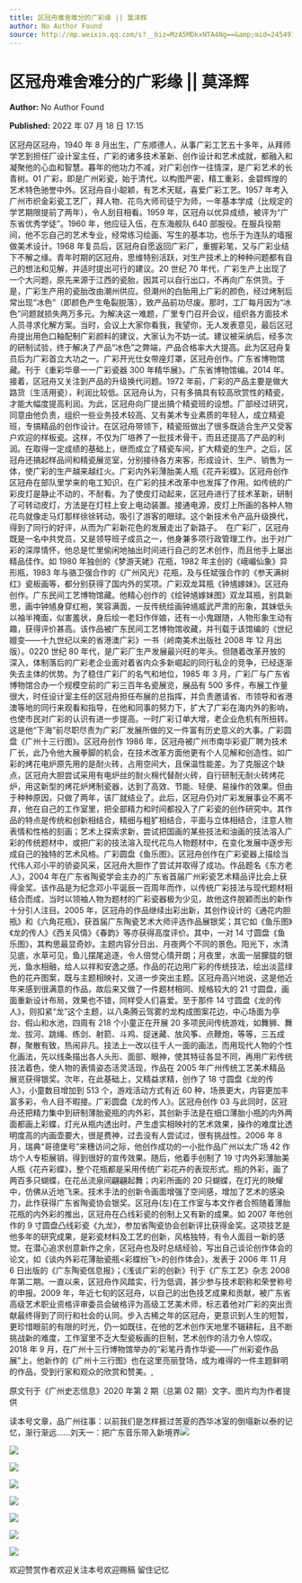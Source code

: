 ```yaml
---
title: 区冠舟难舍难分的广彩缘 || 莫泽辉
author: No Author Found
source: http://mp.weixin.qq.com/s?__biz=MzA5MDkxNTA4Ng==&amp;mid=2454912456&amp;idx=1&amp;sn=7817779f34a3cf40a71cd8a9a71108b1&amp;chksm=87a235a9b0d5bcbfe3fd166269d3f1e4b12ca6191211bd75b512a80a799af85d43776614e9e9&poc_token=HJ_Do2ejHyO-wNZGG8Q1S8FdPgy1YBBEob-nUEme
---
```


# 区冠舟难舍难分的广彩缘 || 莫泽辉

**Author:** No Author Found

**Published:** 2022 年 07 月 18 日 17:15

区冠舟区冠舟，1940 年 8 月出生，广东顺德人，从事广彩工艺五十多年，从拜师学艺到担任厂设计室主任，广彩的诸多技术革新、创作设计和艺术成就，都融入和凝聚他的心血和智慧。暮年的他功力不减，对广彩创作一往情深，是广彩艺术的长青树。01 广彩，即是广州彩瓷，始于清代，以构图严密，精工重彩，金碧辉煌的艺术特色驰誉中外。区冠舟自小聪颖，有艺术天赋，喜爱广彩工艺。1957 年考入广州市织金彩瓷工艺厂，拜人物、花鸟大师司徒宁为师，一年基本学成（比规定的学艺期限提前了两年），令人刮目相看。1959 年，区冠舟以优异成绩，被评为“广东省优秀学徒”。1960 年，他应征入伍，在东海舰队 640 部服役。在服兵役期间，他不忘自己的艺术专业，经常练习绘画、写生的基本功，也乐于为连队的墙报做美术设计。1968 年复员后，区冠舟自愿返回广彩厂，重握彩笔，又与广彩业结下不解之缘。青年时期的区冠舟，思维特别活跃，对生产技术上的种种问题都有自己的想法和见解，并适时提出可行的建议。20 世纪 70 年代，广彩生产上出现了一个大问题，原先来源于江西的瓷胎，因其可以自行出口，不再向广东供货。于是，广彩生产用的瓷胎改由潮州供应。但潮州的白胎用上广彩的颜色，经过烤制后常出现“冰色”（即颜色产生龟裂脱落），致产品前功尽废。那时，工厂每月因为“冰色”问题就损失两万多元。为解决这一难题，厂里专门召开会议，组织各方面技术人员寻求化解方案。当时，会议上大家你看我，我望你，无人发表意见，最后区冠舟提出用色口釉配制广彩颜料的建议，大家认为不妨一试。建议被采纳后，经多次的研制试验，终于解决了产品“冰色”之弊端，产品合格率大大提高。此为区冠舟复员后为广彩首立大功之一。广彩开光仕女带座灯罩，区冠舟创作。广东省博物馆藏。刊于《重彩华章一一广彩瓷器 300 年精华展》。广东省博物馆编。2014 年。接着，区冠舟又关注到产品的升级换代问题。1972 年前，广彩的产品主要是做大路货（生活用瓷），利润比较低。区冠舟认为，只有多搞具有较高欣赏性的精瓷，才能大幅度提高利润。为此，区冠舟向厂提出搞个精瓷班的设想。厂部经过研究，同意由他负责，组织一些业务技术较高、又有美术专业素质的年轻人，成立精瓷班，专搞精品的创作设计。在区冠舟带领下，精瓷班做出了很多既适合生产又受客户欢迎的样板瓷。这样，不仅为厂培养了一批技术骨干，而且还提高了产品的利润。在取得一定成绩的基础上，继而成立了精瓷车间，扩大精瓷的生产。之后，区冠舟还搞起样品间和精瓷展览室，分别接待各方来客，形成设计、生产、销售为一体，使广彩的生产越来越红火。广彩内外彩薄胎美人瓶《花卉彩蝶》。区冠舟创作区冠舟在部队里学来的电工知识，在广彩的技术改革中也发挥了作用。如传统的广彩皮灯是静止不动的，不耐看。为了使皮灯动起来，区冠舟进行了技术革新，研制了可转动皮灯，方法是在灯柱上安上电动装置。接通电源，皮灯上所画的各种人物花鸟就像走马灯那样徐徐转动，吸引了游客的眼球。这个新技术令产品升级换代，得到了同行的好评，从而为广彩新花色的发展走出了新路子。  在广彩厂，区冠舟既是一名中共党员，又是领导班子成员之一，他身兼多项行政管理工作。出于对广彩的深厚情怀，他总是忙里偷闲地抽出时间进行自己的艺术创作，而且他手上屡出精品佳作。如 1980 年独创的《梦游天姥》花瓶，1982 年主创的《峨嵋仙象》异形瓶，1983 年与骆卫强合作的《广州风光》花瓶，及与任斌强合作的《参天满树红》瓷板画等，都分别获得了国内外的奖项。广彩双龙耳瓶《钟馗嫁妹》。区冠舟创作。广东民间工艺博物馆藏。他精心创作的《绘钟馗嫁妹图》双龙耳瓶，别具新思，画中钟馗身穿红袍，笑容满面，一反传统绘画钟馗威武严肃的形象，其妹低头以袖半掩面，似害羞状，身后绘一老妇作伴娘，还有一小鬼跟随，人物形象生动有趣，获得评价甚高。该作品被广东民间工艺博物馆收藏，并刊载于该馆编的《世纪嬗变——十九世纪以来的省港澳广彩》一书（岭南美术出版社 2008 年 12 月出版）。0220 世纪 80 年代，是广彩厂生产发展最兴旺的年头。但随着改革开放的深入，体制落后的广彩老企业面对着省内众多新崛起的同行私企的竞争，已经逐渐失去主体的优势。为了稳住广彩厂的名气和地位，1985 年 3 月，广彩厂与广东省博物馆合办一个规模空前的广彩三百年名瓷展览，展品有 500 多件，布展工作量很大，时任设计室主任的区冠舟担任布展的总指挥，并负责邀请省、市领导和省港澳等地的同行来观看和指导，在他和同事的努力下，扩大了广彩在海内外的影响，也使市民对广彩的认识有进一步提高。一时广彩订单大增，老企业危机有所扭转。这是他“下海”前尽职尽责为广彩厂发展所做的又一件富有历史意义的大事。广彩圆盘《广州十三行图》。区冠舟创作 1986 年，区冠舟被广州市南华彩瓷厂聘为技术厂长，此乃令他大展拳脚的机会，在技术改革方面他更有个人见解和创造性。如广彩的烤花电炉原先用的是耐火砖，占用空间大，且保温性能差。为了克服这个缺点，区冠舟大胆尝试采用有电炉丝的耐火棉代替耐火砖，自行研制无耐火砖烤花炉，用这新型的烤花炉烤制瓷器，达到了高效、节能、轻便、易操作的效果。但由于种种原因，只做了两年，该厂就结业了。此后，区冠舟仍对广彩发展事业不离不弃，他在自己的工作室里，把全部精力和时间都投入了广彩瓷的创作研究中。其作品的特点是传统和创新相结合，精细与粗犷相结合，平面与立体相结合，注意人物表情和性格的刻画；艺术上探索求新，尝试把国画的某些技法和油画的技法溶入广彩的传统题材中，或把广彩的技法溶入现代花鸟人物题材中，在变化发展中逐步形成自己的独特的艺术风格。广彩圆盘《鱼乐图》。区冠舟创作在广彩瓷器上描绘当代伟人邓小平的骄姿风采，区冠舟大胆作了尝试并取得了成功。作品题名《东方老人》，2004 年在广东省陶瓷学会主办的广东省首届广州彩瓷艺术精品评比会上获得金奖。该作品是为纪念邓小平诞辰一百周年而作，以传统广彩技法与现代题材相结合而成，当时以领袖人物为题材的广彩瓷器极为少见，故他这件脱颖而出的新作十分引人注目。2005 年，区冠舟的作品继续出彩出新，其创作设计的《通花内胆瓶》和《六角花瓶》，获首届广东陶瓷艺术大师评选作品展银奖；其它如《鱼乐图》《龙的传人》《西关风情》《春韵》等亦获得高度评价。其中，一对 14 寸圆盘《鱼乐图》，其构思最显奇妙。主题内容分日出、月夜两个不同的景色。阳光下，水清见底，水草可见，鱼儿摆尾追逐，令人倍觉心情开朗；月夜里，水面一层朦胧的银光，鱼水相融，给人以祥和安逸之感。作品的花边用广彩的传统技法，绘出淡蓝绿色的花卉图案，既与主题相映衬，又进一步突出主题。区冠舟高兴地说，这是他近年来感到很满意的作品，故后来又做了一件题材相同、规格较大的 21 寸圆盘，画面重新设计布局，效果也不错，同样受人们喜爱。至于那件 14 寸圆盘《龙的传人》，则扣紧“龙”这个主题，以八条腾云驾雾的龙构成图案花边，中心场面为亭台、假山和水池，四周有 218 个小童正在开展 20 多项民间传统游戏，如舞狮、舞龙、拔河、跳绳、练剑、射箭、斗鸡、捉迷藏、放风筝、点鞭炮，等等，三五成群，聚散有致，热闹非凡。技法上一改以往千人一面的画法，而用现代人物的个性化画法，先以线条描出各人头形、面部、眼神，使其特征各显不同，再用广彩传统技法着色，使人物的表情姿态活灵活现，作品在 2005 年广州传统工艺美术精品展览获得银奖。次年，在此基础上，又精益求精，创作了 18 寸圆盘《龙的传人》，小童数目增加到 513 个，游戏活动方式有近 60 种，场景更大，内容更加丰富多彩，令人目不暇接。广彩圆盘《龙的传人》。区冠舟创作 03 与此同时，区冠舟还把精力集中到研制薄胎瓷瓶的内外彩，其创新手法是在细口薄胎小瓶的内外两面都画上彩蝶，灯光从瓶内透出时，产生虚实相映衬的艺术效果，操作的难度比透明度高的内画壶要大，很是费神，过去没有人尝试过，很有挑战性。2006 年 8 月，瑞典“哥德堡号”来穗访问之际，他创作成功的一小批作品广州以太广场 42 作坊个人专柜展销，得到很好的宣传效果。随后，他着手创制了 19 寸内外彩薄胎美人瓶《花卉彩蝶》，整个花瓶都是采用传统广彩花卉的表现形式。瓶的外彩，画了两百多只蝴蝶，在花丛流泉间翩翩起舞；内彩所画的 20 只蝴蝶，在灯光的映耀中，仿佛从近地飞来。技术手法的创新令画面增强了空间感，增加了艺术的感染力，此作获得广东省陶瓷协会银奖。区冠舟(左)在工作室与本文作者合照随着薄胎花瓶的内外彩的推出，区冠舟在凸线彩瓷的创制上又有新的成果。如 2007 年他创作的 9 寸圆盘凸线彩瓷《九龙》，参加省陶瓷协会创新评比获得金奖。这项技艺是他多年的研究成果，是彩瓷材料及工艺的创新，风格独特，有令人面目一新的感觉。在潜心追求创意新作之余，区冠舟也及时总结经验，写出自己谈论创作体会的论文，如《谈内外彩花薄胎瓷瓶<彩蝶纷飞>的创作体会》，发表于 2006 年 11 月 6 日出版的《广东陶瓷信息报》；《浅谈广彩的创新》刊于《广东工艺》杂志 2008 年第二期。一直以来，区冠舟作风踏实，行为低调，甚少参与技术职称和荣誉称号的申报。2009 年，年近七旬的区冠舟，以自己的出色技艺成果和贡献，被广东省高级艺术职业资格评审委员会破格评为高级工艺美术师，标志着他对广彩的突出贡献最终得到了同行和社会的认同。步入古稀之年的区冠舟，更意识到人生的短暂，更珍惜眼前的有限的时光，仍一如既往，在他的艺术创作天地里不辍耕耘，且不断挑战新的难度，工作室里不乏大型瓷板画的巨制，艺术创作的活力令人惊叹。2018 年 9 月，在广州十三行博物馆举办的“彩笔丹青作华瓷——广州彩瓷作品展”上，他新作的《广州十三行图》也在这里亮丽登场，成为难得的一件主题鲜明的作品，受到行家和观众的欣赏和赞美。,

原文刊于《广州史志信息》2020 年第 2 期（总第 02 期）文字、图片均为作者提供

读本号文章，品广州往事：以前我们是怎样捱过苦夏的西华冰室的倒塌新以泰的记忆，渐行渐远……刘天一：把广东音乐带入新境界![](https://mmbiz.qpic.cn/mmbiz_jpg/PJWG74pLsMaaOYLiafPTZfBxe3kvzAIS5nIsgibiczFMHpcbQxYfSleVcba0hQiaP5icgXKIp8j3qCxhhuke1cKm4WA/640)

![](https://mmbiz.qpic.cn/mmbiz_jpg/PJWG74pLsMaaOYLiafPTZfBxe3kvzAIS51RvFua54ykk0k85dicyQRKISiaNe1a2BPaTKtFECA8MShPPSwxxmtrtw/640)

![](https://mmbiz.qpic.cn/mmbiz_jpg/PJWG74pLsMaaOYLiafPTZfBxe3kvzAIS5rvxar7O3f7ctKyzWz0n5p3qghouhiauwiaWMPTzJHYVraZR9o3aia1Fibg/640)

![](https://mmbiz.qpic.cn/mmbiz_jpg/PJWG74pLsMaaOYLiafPTZfBxe3kvzAIS5OpLlgv2l5ZMNry0hJMP5BgxibhrvaHkUia7TEr436LCs3llL3nYBibDFA/640)

![](https://mmbiz.qpic.cn/mmbiz_jpg/PJWG74pLsMaaOYLiafPTZfBxe3kvzAIS5W5BYpicceuhjU8myJPMGpHk8etXqmWGS04I6B1QzPvHhYqAp1YMpYzw/640)

![](https://mmbiz.qpic.cn/mmbiz_jpg/PJWG74pLsMaaOYLiafPTZfBxe3kvzAIS51f3ZyXwLE930tpBMP0U4dL0XQazBjDqNu0EOM9ftosUibqq5ygWIIGg/640)

![](https://mmbiz.qpic.cn/mmbiz_jpg/PJWG74pLsMaaOYLiafPTZfBxe3kvzAIS5CFSh3icOGicYN3DycREQ1pv4RDmtibj7tGibr0U1uniaKpU3L7C2baLibVjQ/640)

![](https://mmbiz.qpic.cn/mmbiz_jpg/PJWG74pLsMaaOYLiafPTZfBxe3kvzAIS5q8BDd5iaZOUVyZuhbjUxHAvVcbBXdFIjO0fgphp5P2lTIU933QdneGA/640)

欢迎赞赏作者欢迎关注本号欢迎赐稿 留住记忆

